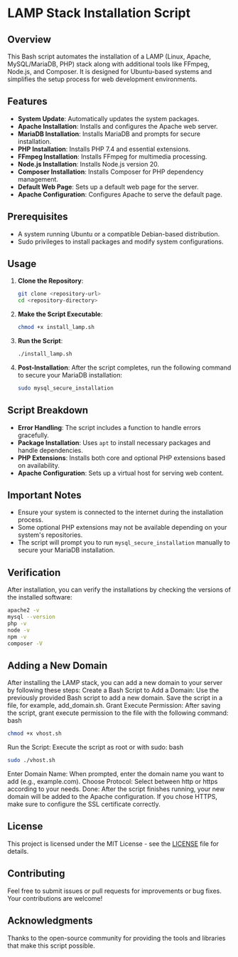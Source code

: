 # LAMP Stack Installation Script

## Overview
This Bash script automates the installation of a LAMP (Linux, Apache, MySQL/MariaDB, PHP) stack along with additional tools like FFmpeg, Node.js, and Composer. It is designed for Ubuntu-based systems and simplifies the setup process for web development environments.

## Features
- **System Update**: Automatically updates the system packages.
- **Apache Installation**: Installs and configures the Apache web server.
- **MariaDB Installation**: Installs MariaDB and prompts for secure installation.
- **PHP Installation**: Installs PHP 7.4 and essential extensions.
- **FFmpeg Installation**: Installs FFmpeg for multimedia processing.
- **Node.js Installation**: Installs Node.js version 20.
- **Composer Installation**: Installs Composer for PHP dependency management.
- **Default Web Page**: Sets up a default web page for the server.
- **Apache Configuration**: Configures Apache to serve the default page.

## Prerequisites
- A system running Ubuntu or a compatible Debian-based distribution.
- Sudo privileges to install packages and modify system configurations.

## Usage
1. **Clone the Repository**:
   ```bash
   git clone <repository-url>
   cd <repository-directory>
   ```

2. **Make the Script Executable**:
   ```bash
   chmod +x install_lamp.sh
   ```

3. **Run the Script**:
   ```bash
   ./install_lamp.sh
   ```

4. **Post-Installation**:
   After the script completes, run the following command to secure your MariaDB installation:
   ```bash
   sudo mysql_secure_installation
   ```

## Script Breakdown
- **Error Handling**: The script includes a function to handle errors gracefully.
- **Package Installation**: Uses `apt` to install necessary packages and handle dependencies.
- **PHP Extensions**: Installs both core and optional PHP extensions based on availability.
- **Apache Configuration**: Sets up a virtual host for serving web content.

## Important Notes
- Ensure your system is connected to the internet during the installation process.
- Some optional PHP extensions may not be available depending on your system's repositories.
- The script will prompt you to run `mysql_secure_installation` manually to secure your MariaDB installation.

## Verification
After installation, you can verify the installations by checking the versions of the installed software:
```bash
apache2 -v
mysql --version
php -v
node -v
npm -v
composer -V
```

## Adding a New Domain
After installing the LAMP stack, you can add a new domain to your server by following these steps:
Create a Bash Script to Add a Domain: Use the previously provided Bash script to add a new domain. Save the script in a file, for example, add_domain.sh.
Grant Execute Permission: After saving the script, grant execute permission to the file with the following command:
bash

```bash
chmod +x vhost.sh
```
Run the Script: Execute the script as root or with sudo:
bash

```bash
sudo ./vhost.sh
```

Enter Domain Name: When prompted, enter the domain name you want to add (e.g., example.com).
Choose Protocol: Select between http or https according to your needs.
Done: After the script finishes running, your new domain will be added to the Apache configuration. If you chose HTTPS, make sure to configure the SSL certificate correctly.


## License
This project is licensed under the MIT License - see the [LICENSE](LICENSE) file for details.

## Contributing
Feel free to submit issues or pull requests for improvements or bug fixes. Your contributions are welcome!

## Acknowledgments
Thanks to the open-source community for providing the tools and libraries that make this script possible.
